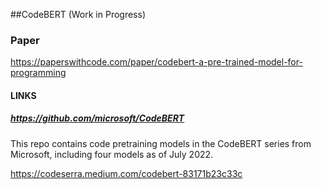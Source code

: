 ##CodeBERT
(Work in Progress)

### Paper

https://paperswithcode.com/paper/codebert-a-pre-trained-model-for-programming

#### LINKS

##### https://github.com/microsoft/CodeBERT

This repo contains code pretraining models in the CodeBERT series from Microsoft, including four models as of July 2022.

https://codeserra.medium.com/codebert-83171b23c33c
